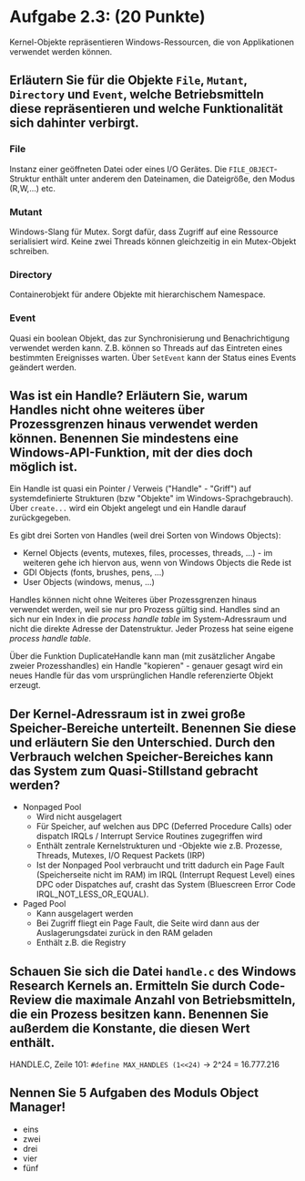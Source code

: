 # Aufgabe 2.3: (20 Punkte)
Kernel-Objekte repräsentieren Windows-Ressourcen, die von Applikationen verwendet werden können.

## Erläutern Sie für die Objekte `File`, `Mutant`, `Directory` und `Event`, welche Betriebsmitteln diese repräsentieren und welche Funktionalität sich dahinter verbirgt.

### File
Instanz einer geöffneten Datei oder eines I/O Gerätes. Die `FILE_OBJECT`-Struktur enthält unter anderem den Dateinamen, die Dateigröße, den Modus (R,W,...) etc.

### Mutant
Windows-Slang für Mutex. Sorgt dafür, dass Zugriff auf eine Ressource serialisiert wird. Keine zwei Threads können gleichzeitig in ein Mutex-Objekt schreiben.

### Directory
Containerobjekt für andere Objekte mit hierarchischem Namespace.

### Event
Quasi ein boolean Objekt, das zur Synchronisierung und Benachrichtigung verwendet werden kann. Z.B. können so Threads auf das Eintreten eines bestimmten Ereignisses warten. Über `SetEvent` kann der Status eines Events geändert werden.

## Was ist ein Handle? Erläutern Sie, warum Handles nicht ohne weiteres über Prozessgrenzen hinaus verwendet werden können. Benennen Sie mindestens eine Windows-API-Funktion, mit der dies doch möglich ist.

Ein Handle ist quasi ein Pointer / Verweis ("Handle" - "Griff") auf systemdefinierte Strukturen (bzw "Objekte" im Windows-Sprachgebrauch). Über `create...` wird ein Objekt angelegt und ein Handle darauf zurückgegeben.

Es gibt drei Sorten von Handles (weil drei Sorten von Windows Objects):
* Kernel Objects (events, mutexes, files, processes, threads, ...) - im weiteren gehe ich hiervon aus, wenn von Windows Objects die Rede ist
* GDI Objects (fonts, brushes, pens, ...)
* User Objects (windows, menus, ...)

Handles können nicht ohne Weiteres über Prozessgrenzen hinaus verwendet werden, weil sie nur pro Prozess gültig sind. Handles sind an sich nur ein Index in die *process handle table* im System-Adressraum und nicht die direkte Adresse der Datenstruktur. Jeder Prozess hat seine eigene *process handle table*.

Über die Funktion DuplicateHandle kann man (mit zusätzlicher Angabe zweier Prozesshandles) ein Handle "kopieren" - genauer gesagt wird ein neues Handle für das vom ursprünglichen Handle referenzierte Objekt erzeugt.

## Der Kernel-Adressraum ist in zwei große Speicher-Bereiche unterteilt. Benennen Sie diese und erläutern Sie den Unterschied. Durch den Verbrauch welchen Speicher-Bereiches kann das System zum Quasi-Stillstand gebracht werden?

* Nonpaged Pool
   * Wird nicht ausgelagert
   * Für Speicher, auf welchen aus DPC (Deferred Procedure Calls) oder dispatch IRQLs / Interrupt Service Routines zugegriffen wird
   * Enthält zentrale Kernelstrukturen und -Objekte wie z.B. Prozesse, Threads, Mutexes, I/O Request Packets (IRP)
   * Ist der Nonpaged Pool verbraucht und tritt dadurch ein Page Fault (Speicherseite nicht im RAM) im IRQL (Interrupt Request Level) eines DPC oder Dispatches auf, crasht das System (Bluescreen Error Code IRQL_NOT_LESS_OR_EQUAL).
* Paged Pool
   * Kann ausgelagert werden
   * Bei Zugriff fliegt ein Page Fault, die Seite wird dann aus der Auslagerungsdatei zurück in den RAM geladen
   * Enthält z.B. die Registry

## Schauen Sie sich die Datei `handle.c` des Windows Research Kernels an. Ermitteln Sie durch Code-Review die maximale Anzahl von Betriebsmitteln, die ein Prozess besitzen kann. Benennen Sie außerdem die Konstante, die diesen Wert enthält.

HANDLE.C, Zeile 101:
`#define MAX_HANDLES (1<<24)`
-> 2^24 = 16.777.216

## Nennen Sie 5 Aufgaben des Moduls Object Manager!

* eins
* zwei
* drei
* vier
* fünf
